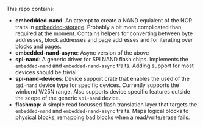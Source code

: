 This repo contains:

- **embeddded-nand**: An attempt to create a NAND equialent of the NOR traits in [embedded-storage](https://github.com/rust-embedded-community/embedded-storage). Probably a bit more complicated than required at the moment. Contains helpers for converting between byte addresses, block addresses and page addresses and for iterating over blocks and pages.
- **embedded-nand-async**: Async version of the above
- **spi-nand**: A generic driver for SPI NAND flash chips. Implements the `embedded-nand` and `embedded-nand-async` traits. Adding support for most devices should be trivial
- **spi-nand-devices**: Device support crate that enables the used of the `spi-nand` device type for specific devices. Currently supports the winbond W25N range. Also supports device specific features outside the scope of the generic `spi-nand` device.
- **flashmap**: A simple read focussed flash translation layer that targets the `embedded-nand` and `embedded-nand-async` traits. Maps logical blocks to physical blocks, remapping bad blocks when a read/write/erase fails.